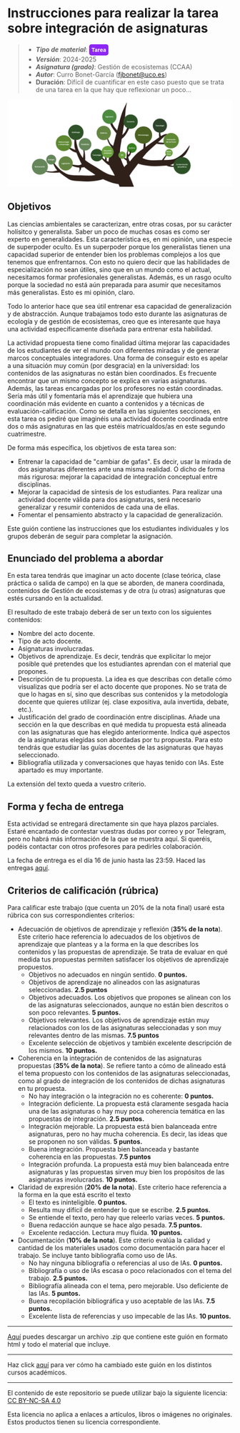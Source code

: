 #  Instrucciones para realizar la tarea sobre integración de asignaturas

> + **_Tipo de material_**: <span style="display: inline-block; font-size: 12px; color: white; background-color: #8D26F5; border-radius: 5px; padding: 5px; font-weight: bold;"> Tarea</span>
> + **_Versión_**: 2024-2025
> + **_Asignatura (grado)_**: Gestión de ecosistemas (CCAA)
> + **_Autor_**: Curro Bonet-García (fjbonet@uco.es)
> + **Duración**: Difícil de cuantificar en este caso puesto que se trata de una tarea en la que hay que reflexionar un poco...

![portada](https://raw.githubusercontent.com/aprendiendo-cosas/T_ensayo_integra_asignaturas_gesteco_ccaa/main/imagenes/portada.png)



## Objetivos 

Las ciencias ambientales se caracterizan, entre otras cosas, por su carácter holísitco y generalista. Saber un poco de muchas cosas es como ser experto en generalidades. Esta característica es, en mi opinión, una especie de superpoder oculto. Es un superpoder porque los generalistas tienen una capacidad superior de entender bien los problemas complejos a los que tenemos que enfrentarnos. Con esto no quiero decir que las habilidades de especialización no sean útiles, sino que en un mundo como el actual, necesitamos formar profesionales generalistas. Además, es un rasgo oculto porque la sociedad no está aún preparada para asumir que necesitamos más generalistas. Esto es mi opinión, claro. 

Todo lo anterior hace que sea útil entrenar esa capacidad de generalización y de abstracción. Aunque trabajamos todo esto durante las asignaturas de ecología y de gestión de ecosistemas, creo que es interesante que haya una actividad específicamente diseñada para entrenar esta habilidad.

La actividad propuesta tiene como finalidad última mejorar las capacidades de los estudiantes de ver el mundo con diferentes miradas y de generar marcos conceptuales integradores. Una forma de conseguir esto es apelar a una situación muy común (por desgracia) en la universidad: los contenidos de las asignaturas no están bien coordinados. Es frecuente encontrar que un mismo concepto se explica en varias asignaturas. Además, las tareas encargadas por los profesores no están coordinadas. Sería más útil y fomentaría más el aprendizaje que hubiera una coordinación más evidente en cuanto a contenidos y a técnicas de evaluación-calificación. Como se detalla en las siguientes secciones, en esta tarea os pediré que imaginéis una actividad docente coordinada entre dos o más asignaturas en las que estéis matricualdos/as en este segundo cuatrimestre.

De forma más específica, los objetivos de esta tarea son:
+ Entrenar la capacidad de "cambiar de gafas". Es decir, usar la mirada de dos asignaturas diferentes ante una misma realidad. O dicho de forma más rigurosa: mejorar la capacidad de integración conceptual entre disciplinas.
+ Mejorar la capacidad de síntesis de los estudiantes. Para realizar una actividad docente válida para dos asignaturas, será necesario generalizar y resumir contenidos de cada una de ellas.
+ Fomentar el pensamiento abstracto y la capacidad de generalización.

Este guión contiene las instrucciones que los estudiantes individuales y los grupos deberán de seguir para completar la asignación. 


## Enunciado del problema a abordar

En esta tarea tendrás que imaginar un acto docente (clase teórica, clase práctica o salida de campo) en la que se aborden, de manera coordinada, contenidos de Gestión de ecosistemas y de otra (u otras) asignaturas que estés cursando en la actualidad. 

El resultado de este trabajo deberá de ser un texto con los siguientes contenidos:
+ Nombre del acto docente.
+ Tipo de acto docente.
+ Asignaturas involucradas.
+ Objetivos de aprendizaje. Es decir, tendrás que explicitar lo mejor posible qué pretendes que los estudiantes aprendan con el material que propones. 
+ Descripción de tu propuesta. La idea es que describas con detalle cómo visualizas que podría ser el acto docente que propones. No se trata de que lo hagas en sí, sino que describas sus contenidos y la metodología docente que quieres utilizar (ej. clase expositiva, aula invertida, debate, etc.).
+ Justificación del grado de coordinación entre disciplinas. Añade una sección en la que describas en qué medida tu propuesta está alineada con las asignaturas que has elegido anteriormente. Indica qué aspectos de la asignaturas elegidas son abordadas por tu propuesta. Para esto tendrás que estudiar las guías docentes de las asignaturas que hayas seleccionado. 
+ Bibliografía utilizada y conversaciones que hayas tenido con IAs. Este apartado es muy importante.

La extensión del texto queda a vuestro criterio.

## Forma y fecha de entrega 

Esta actividad se entregará directamente sin que haya plazos parciales. Estaré encantado de contestar vuestras dudas por correo y por Telegram, pero no habrá más información de la que se muestra aquí. Si queréis, podéis contactar con otros profesores para pedirles colaboración.

La fecha de entrega es el día 16 de junio hasta las 23:59. Haced las entregas [aquí](https://www.turnitin.com/t_submit.asp?aid=167324839&lang=en_us). 

## Criterios de calificación (rúbrica)

Para calificar este trabajo (que cuenta un 20% de la nota final) usaré esta rúbrica con sus correspondientes criterios:
+ Adecuación de objetivos de aprendizaje y reflexión (**35% de la nota**). Este criterio hace referencia lo adecuados de los objetivos de aprendizaje que planteas y a la forma en la que describes los contenidos y las propuestas de aprendizaje. Se trata de evaluar en qué medida tus propuestas permiten satisfacer los objetivos de aprendizaje propuestos. 
  + Objetivos no adecuados en ningún sentido. **0 puntos.**
  + Objetivos de aprendizaje no alineados con las asignaturas seleccionadas. **2.5 puntos**
  + Objetivos adecuados. Los objetivos que propones se alinean con los de las asignaturas seleccionados, aunque no están bien descritos o son poco relevantes. **5 puntos.**
  + Objetivos relevantes. Los objetivos de aprendizaje están muy relacionados con los de las asignaturas seleccionadas y son muy relevantes dentro de las mismas. **7.5 puntos**
  + Excelente selección de objetivos y también excelente descripción de los mismos. **10 puntos.**
+ Coherencia en la integración de contenidos de las asignaturas propuestas (**35% de la nota**). Se refiere tanto a cómo de alineado está el tema propuesto con los contenidos de las asignaturas seleccionadas, como al grado de integración de los contenidos de dichas asignaturas en tu propuesta.
  + No hay integración o la integración no es coherente: **0 puntos.**
  + Integración deficiente. La propuesta está claramente sesgada hacia una de las asignaturas o hay muy poca coherencia temática en las propuestas de integración. **2.5 puntos.**
  + Integración mejorable. La propuesta está bien balanceada entre asignaturas, pero no hay mucha coherencia. Es decir, las ideas que se proponen no son válidas. **5 puntos.**
  + Buena integración. Propuesta bien balanceada y bastante coherencia en las propuestas. **7.5 puntos**
  + Integración profunda. La propuesta está muy bien balanceada entre asignaturas y las propuestas sirven muy bien los propósitos de las asignaturas involucradas. **10 puntos.**
+ Claridad de expresión (**20% de la nota**). Este criterio hace referencia a la forma en la que está escrito el texto 
  + El texto es ininteligible. **0 puntos.**
  + Resulta muy difícil de entender lo que se escribe. **2.5 puntos.**
  + Se entiende el texto, pero hay que releerlo varias veces. **5 puntos.**
  + Buena redacción aunque se hace algo pesada. **7.5 puntos.**
  + Excelente redacción. Lectura muy fluida. **10 puntos.**
+ Documentación (**10% de la nota**). Este criterio evalúa la calidad y cantidad de los materiales usados como documentación para hacer el trabajo. Se incluye tanto bibliografía como uso de IAs.
  + No hay ninguna bibliografía o referencias al uso de IAs. **0 puntos.**
  + Bibliografía o uso de IAs escasa o poco relacionados con el tema del trabajo. **2.5 puntos.**
  + Bibliografía alineada con el tema, pero mejorable. Uso deficiente de las IAs. **5 puntos.**
  + Buena recopilación bibliográfica y uso aceptable de las IAs. **7.5 puntos.**
  + Excelente lista de referencias y uso impecable de las IAs. **10 puntos.**








****

[Aquí](https://github.com/aprendiendo-cosas/T_ensayo_integra_asignaturas_gesteco_ccaa/archive/refs/tags/2024_2025.zip) puedes descargar un archivo .zip que contiene este guión en formato html y todo el material que incluye.

****
Haz click [aquí](https://github.com/aprendiendo-cosas/T_ensayo_integra_asignaturas_gesteco_ccaa/releases) para ver cómo ha cambiado este guión en los distintos cursos académicos.

****
 <p xmlns:cc="http://creativecommons.org/ns#" >El contenido de este repositorio se puede utilizar bajo la siguiente licencia:  <a  href="https://creativecommons.org/licenses/by-nc-sa/4.0/?ref=chooser-v1"  target="_blank" rel="license noopener noreferrer"  style="display:inline-block;">CC BY-NC-SA 4.0<img  style="height:22px!important;margin-left:3px;vertical-align:text-bottom;"   src="https://mirrors.creativecommons.org/presskit/icons/cc.svg?ref=chooser-v1"  alt=""><img  style="height:22px!important;margin-left:3px;vertical-align:text-bottom;"   src="https://mirrors.creativecommons.org/presskit/icons/by.svg?ref=chooser-v1"  alt=""><img  style="height:22px!important;margin-left:3px;vertical-align:text-bottom;"   src="https://mirrors.creativecommons.org/presskit/icons/nc.svg?ref=chooser-v1"  alt=""><img  style="height:22px!important;margin-left:3px;vertical-align:text-bottom;"   src="https://mirrors.creativecommons.org/presskit/icons/sa.svg?ref=chooser-v1"  alt=""></a></p> 

<p>Esta licencia no aplica a enlaces a artículos, libros o imágenes no originales. Estos productos tienen su licencia correspondiente.</p>

